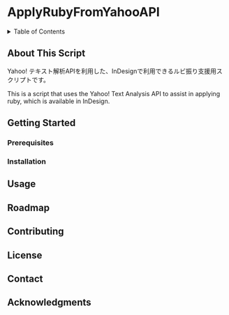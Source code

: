 <div id="top"></div>

# ApplyRubyFromYahooAPI

<!-- TABLE OF CONTENTS -->
<details>
  <summary>Table of Contents</summary>
  <ol>
    <li>
      <a href="#about-this-script">About This Script</a>
    </li>
    <li>
      <a href="#getting-started">Getting Started</a>
      <ul>
        <li><a href="#prerequisites">Prerequisites</a></li>
        <li><a href="#installation">Installation</a></li>
      </ul>
    </li>
    <li><a href="#usage">Usage</a></li>
    <li><a href="#roadmap">Roadmap</a></li>
    <li><a href="#contributing">Contributing</a></li>
    <li><a href="#license">License</a></li>
    <li><a href="#contact">Contact</a></li>
    <li><a href="#acknowledgments">Acknowledgments</a></li>
  </ol>
</details>

## About This Script
Yahoo! テキスト解析APIを利用した、InDesignで利用できるルビ振り支援用スクリプトです。  


This is a script that uses the Yahoo! Text Analysis API to assist in applying ruby, which is available in InDesign.

## Getting Started
### Prerequisites

### Installation

## Usage

## Roadmap

## Contributing

## License

## Contact

## Acknowledgments